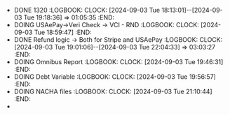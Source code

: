 - DONE 1320
  :LOGBOOK:
  CLOCK: [2024-09-03 Tue 18:13:01]--[2024-09-03 Tue 19:18:36] =>  01:05:35
  :END:
- DOING USAePay->Veri Check -> VCI - RND
  :LOGBOOK:
  CLOCK: [2024-09-03 Tue 18:59:47]
  :END:
- DONE Refund logic -> Both for Stripe and USAePay
  :LOGBOOK:
  CLOCK: [2024-09-03 Tue 19:01:06]--[2024-09-03 Tue 22:04:33] =>  03:03:27
  :END:
- DOING Omnibus Report
  :LOGBOOK:
  CLOCK: [2024-09-03 Tue 19:46:31]
  :END:
- DOING Debt Variable
  :LOGBOOK:
  CLOCK: [2024-09-03 Tue 19:56:57]
  :END:
- DOING NACHA files
  :LOGBOOK:
  CLOCK: [2024-09-03 Tue 21:10:44]
  :END:
-